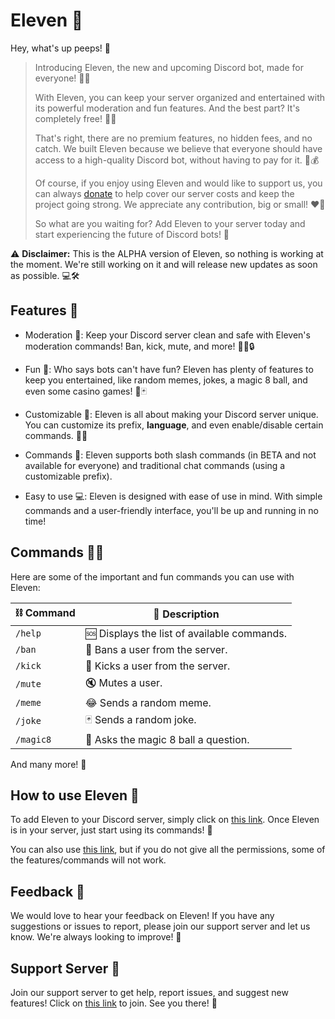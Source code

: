 # Eleven 🔮

Hey, what's up peeps! 👋

> Introducing Eleven, the new and upcoming Discord bot, made for everyone! 🤖💬
> 
> With Eleven, you can keep your server organized and entertained with its powerful moderation and fun features. And the best part? It's completely free! 🎉🆓
> 
> That's right, there are no premium features, no hidden fees, and no catch. We built Eleven because we believe that everyone should have access to a high-quality Discord bot, without having to pay for it. 💸💰
> 
> Of course, if you enjoy using Eleven and would like to support us, you can always [donate](https://www.buymeacoffee.com/elevenbot) to help cover our server costs and keep the project going strong. We appreciate any contribution, big or small! ❤️💸
> 
> So what are you waiting for? Add Eleven to your server today and start experiencing the future of Discord bots! 🚀

⚠️ **Disclaimer:** This is the ALPHA version of Eleven, so nothing is working at the moment. We're still working on it and will release new updates as soon as possible. 💻🛠️

## Features 🚀

-   Moderation 🔨: Keep your Discord server clean and safe with Eleven's moderation commands! Ban, kick, mute, and more! 👮‍♂️🔒
    
-   Fun 🎉: Who says bots can't have fun? Eleven has plenty of features to keep you entertained, like random memes, jokes,  a magic 8 ball, and even some casino games! 🤪🃏
    
-   Customizable 🎨: Eleven is all about making your Discord server unique. You can customize its prefix, **language**, and even enable/disable certain commands. 🌈🔧
    
-   Commands 💬: Eleven supports both slash commands (in BETA and not available for everyone) and traditional chat commands (using a customizable prefix).
- Easy to use 💻: Eleven is designed with ease of use in mind. With simple commands and a user-friendly interface, you'll be up and running in no time!
    

## Commands 🤖💬

Here are some of the important and fun commands you can use with Eleven:

| ⛓️ Command | 💬 Description |
| --- | --- |
| `/help` | 🆘 Displays the list of available commands. |
| `/ban` | 🔨 Bans a user from the server. |
| `/kick` | 🔨 Kicks a user from the server. |
| `/mute` | 🔇 Mutes a user. |
| `/meme` | 😂 Sends a random meme. |
| `/joke` | 🃏 Sends a random joke. |
| `/magic8` | 🔮 Asks the magic 8 ball a question. |

And many more! 🤯

## How to use Eleven 🤔

To add Eleven to your Discord server, simply click on [this link](https://discord.com/api/oauth2/authorize?client_id=1033058803035422760&permissions=8&scope=bot%20applications.commands). Once Eleven is in your server, just start using its commands! 🎉

You can also use [this link](https://discord.com/api/oauth2/authorize?client_id=1033058803035422760&permissions=4398046511095&scope=bot%20applications.commands), but if you do not give all the permissions, some of the features/commands will not work. 

## Feedback 📣

We would love to hear your feedback on Eleven! If you have any suggestions or issues to report, please join our support server and let us know. We're always looking to improve! 💪

## Support Server 👥

Join our support server to get help, report issues, and suggest new features! Click on [this link](https://discord.gg/WnPa6hHShh) to join. See you there! 👋
